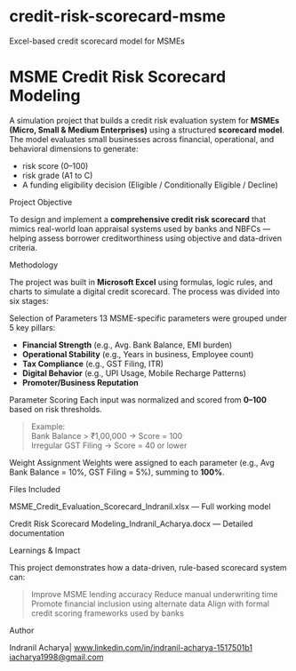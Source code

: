 # credit-risk-scorecard-msme
Excel-based credit scorecard model for MSMEs
# MSME Credit Risk Scorecard Modeling

A simulation project that builds a credit risk evaluation system for **MSMEs (Micro, Small & Medium Enterprises)** using a structured **scorecard model**. The model evaluates small businesses across financial, operational, and behavioral dimensions to generate:

-  risk score (0–100)  
-  risk grade (A1 to C)  
-  A funding eligibility decision (Eligible / Conditionally Eligible / Decline)

 Project Objective

To design and implement a **comprehensive credit risk scorecard** that mimics real-world loan appraisal systems used by banks and NBFCs — helping assess borrower creditworthiness using objective and data-driven criteria.

Methodology

The project was built in **Microsoft Excel** using formulas, logic rules, and charts to simulate a digital credit scorecard. The process was divided into six stages:

Selection of Parameters
13 MSME-specific parameters were grouped under 5 key pillars:
- **Financial Strength** (e.g., Avg. Bank Balance, EMI burden)
- **Operational Stability** (e.g., Years in business, Employee count)
- **Tax Compliance** (e.g., GST Filing, ITR)
- **Digital Behavior** (e.g., UPI Usage, Mobile Recharge Patterns)
- **Promoter/Business Reputation**

Parameter Scoring
Each input was normalized and scored from **0–100** based on risk thresholds.

> Example:  
> Bank Balance > ₹1,00,000 → Score = 100  
> Irregular GST Filing → Score = 40 or lower

Weight Assignment
Weights were assigned to each parameter (e.g., Avg Bank Balance = 10%, GST Filing = 5%), summing to **100%**.

Files Included

MSME_Credit_Evaluation_Scorecard_Indranil.xlsx — Full working model

Credit Risk Scorecard Modeling_Indranil_Acharya.docx — Detailed documentation

Learnings & Impact

This project demonstrates how a data-driven, rule-based scorecard system can:
>Improve MSME lending accuracy
>Reduce manual underwriting time
>Promote financial inclusion using alternate data
>Align with formal credit scoring frameworks used by banks

Author

Indranil Acharya| www.linkedin.com/in/indranil-acharya-1517501b1
iacharya1998@gmail.com



